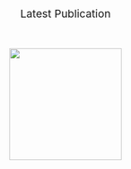 ## 

&nbsp;
---
&nbsp;

<p style="text-align: center; font-size:2vw;">Latest Publication</p>

&nbsp;

<a href="https://www.thedreadmachine.com/picadillo//" target="_blank"><img src="/images/picadillo.png" style="width:200px;height:200px;display:block;margin-left:auto;margin-right:auto;"></a> 